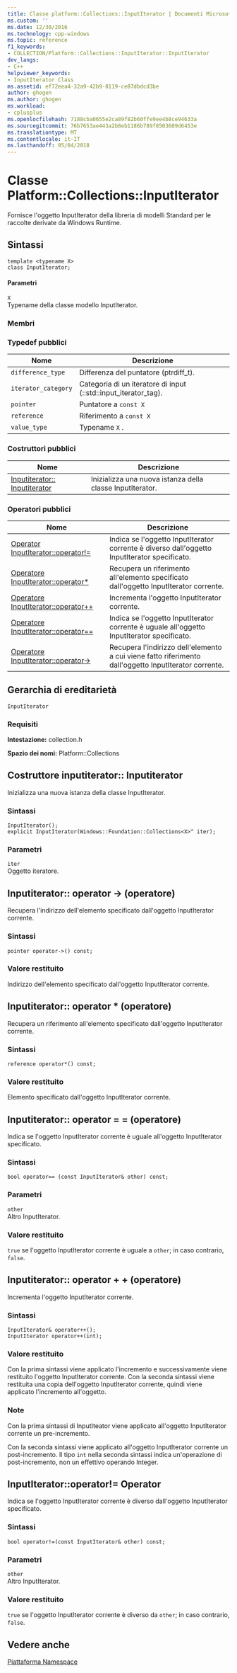 ```yaml
---
title: Classe platform::Collections::InputIterator | Documenti Microsoft
ms.custom: ''
ms.date: 12/30/2016
ms.technology: cpp-windows
ms.topic: reference
f1_keywords:
- COLLECTION/Platform::Collections::InputIterator::InputIterator
dev_langs:
- C++
helpviewer_keywords:
- InputIterator Class
ms.assetid: ef72eea4-32a9-42b9-8119-ce87dbdcd3be
author: ghogen
ms.author: ghogen
ms.workload:
- cplusplus
ms.openlocfilehash: 7188cba0655e2ca89f82b60ffe9ee4b8ce94633a
ms.sourcegitcommit: 76b7653ae443a2b8eb1186b789f8503609d6453e
ms.translationtype: MT
ms.contentlocale: it-IT
ms.lasthandoff: 05/04/2018
---
```

# <a name="platformcollectionsinputiterator-class"></a>Classe Platform::Collections::InputIterator
Fornisce l'oggetto InputIterator della libreria di modelli Standard per le raccolte derivate da Windows Runtime.  
  
## <a name="syntax"></a>Sintassi  
  
```  
template <typename X>  
class InputIterator;  
```  
  
#### <a name="parameters"></a>Parametri  
 `X`  
 Typename della classe modello InputIterator.  
  
### <a name="members"></a>Membri  
  
### <a name="public-typedefs"></a>Typedef pubblici  
  
|Nome|Descrizione|  
|----------|-----------------|  
|`difference_type`|Differenza del puntatore (ptrdiff_t).|  
|`iterator_category`|Categoria di un iteratore di input (::std::input_iterator_tag).|  
|`pointer`|Puntatore a `const X`|  
|`reference`|Riferimento a `const X`|  
|`value_type`|Typename `X` .|  
  
### <a name="public-constructors"></a>Costruttori pubblici  
  
|Nome|Descrizione|  
|----------|-----------------|  
|[Inputiterator:: Inputiterator](#ctor)|Inizializza una nuova istanza della classe InputIterator.|  
  
### <a name="public-operators"></a>Operatori pubblici  
  
|Nome|Descrizione|  
|----------|-----------------|  
|[Operator InputIterator::operator!=](#operator-inequality)|Indica se l'oggetto InputIterator corrente è diverso dall'oggetto InputIterator specificato.|  
|[Operatore InputIterator::operator*](#operator-decrement)|Recupera un riferimento all'elemento specificato dall'oggetto InputIterator corrente.|  
|[Operatore InputIterator::operator++](#operator-increment)|Incrementa l'oggetto InputIterator corrente.|  
|[Operatore InputIterator::operator==](#operator-equality)|Indica se l'oggetto InputIterator corrente è uguale all'oggetto InputIterator specificato.|  
|[Operatore InputIterator::operator->](#operator-arrow)|Recupera l'indirizzo dell'elemento a cui viene fatto riferimento dall'oggetto InputIterator corrente.|  
  
## <a name="inheritance-hierarchy"></a>Gerarchia di ereditarietà  
 `InputIterator`  
  
### <a name="requirements"></a>Requisiti  
 **Intestazione:** collection.h  
  
 **Spazio dei nomi:** Platform::Collections  

## <a name="ctor"></a>  Costruttore inputiterator:: Inputiterator
Inizializza una nuova istanza della classe InputIterator.  
  
### <a name="syntax"></a>Sintassi  
  
```  
InputIterator();  
explicit InputIterator(Windows::Foundation::Collections<X>^ iter);  
```  
  
### <a name="parameters"></a>Parametri  
 `iter`  
 Oggetto iteratore.  
  


## <a name="operator-arrow"></a>  Inputiterator:: operator -&gt; (operatore)
Recupera l'indirizzo dell'elemento specificato dall'oggetto InputIterator corrente.  
  
### <a name="syntax"></a>Sintassi  
  
```  
pointer operator->() const;  
```  
  
### <a name="return-value"></a>Valore restituito  
 Indirizzo dell'elemento specificato dall'oggetto InputIterator corrente.  
  


## <a name="operator-dereference"></a>  Inputiterator:: operator * (operatore)
Recupera un riferimento all'elemento specificato dall'oggetto InputIterator corrente.  
  
### <a name="syntax"></a>Sintassi  
  
```  
reference operator*() const;  
```  
  
### <a name="return-value"></a>Valore restituito  
 Elemento specificato dall'oggetto InputIterator corrente.  
  


## <a name="operator-equality"></a>  Inputiterator:: operator = = (operatore)
Indica se l'oggetto InputIterator corrente è uguale all'oggetto InputIterator specificato.  
  
### <a name="syntax"></a>Sintassi  
  
```  
bool operator== (const InputIterator& other) const;  
```  
  
### <a name="parameters"></a>Parametri  
 `other`  
 Altro InputIterator.  
  
### <a name="return-value"></a>Valore restituito  
 `true` se l'oggetto InputIterator corrente è uguale a `other`; in caso contrario, `false`.  
  


## <a name="operator-increment"></a>  Inputiterator:: operator + + (operatore)
Incrementa l'oggetto InputIterator corrente.  
  
### <a name="syntax"></a>Sintassi  
  
```    
InputIterator& operator++();   
InputIterator operator++(int);  
```  
  
### <a name="return-value"></a>Valore restituito  
 Con la prima sintassi viene applicato l'incremento e successivamente viene restituito l'oggetto InputIterator corrente. Con la seconda sintassi viene restituita una copia dell'oggetto InputIterator corrente, quindi viene applicato l'incremento all'oggetto.  
  
### <a name="remarks"></a>Note  
 Con la prima sintassi di InputIteator viene applicato all'oggetto InputIterator corrente un pre-incremento.  
  
 Con la seconda sintassi viene applicato all'oggetto InputIterator corrente un post-incremento. Il tipo `int` nella seconda sintassi indica un'operazione di post-incremento, non un effettivo operando Integer.  
  


## <a name="operator-inequality"></a>  InputIterator::operator!= Operator
Indica se l'oggetto InputIterator corrente è diverso dall'oggetto InputIterator specificato.  
  
### <a name="syntax"></a>Sintassi  
  
```  
bool operator!=(const InputIterator& other) const;  
```  
  
### <a name="parameters"></a>Parametri  
 `other`  
 Altro InputIterator.  
  
### <a name="return-value"></a>Valore restituito  
 `true` se l'oggetto InputIterator corrente è diverso da `other`; in caso contrario, `false`.   

  
## <a name="see-also"></a>Vedere anche  
 [Piattaforma Namespace](platform-namespace-c-cx.md)